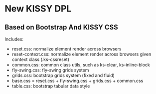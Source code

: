 New KISSY DPL
=======================================

Based on Bootstrap And KISSY CSS
------------------------------------------------

Includes:

* reset.css: normalize element render across browsers
* reset-context.css: normalize element render across browsers given context class (.ks-cssreset)
* common.css: common class utils, such as ks-clear, ks-inline-block
* fly-swing.css: fly-swing grids system
* grids.css: bootstrap grids system (fixed and fluid)
* base.css = reset.css + fly-swing.css + grids.css + common.css
* table.css: bootstrap tabular data style